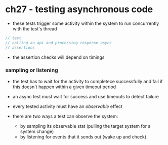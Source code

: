 # ch27 - testing asynchronous code

- these tests trigger some activity within the system to run concurrently with the test's thread

```java
// test
// calling an api and processing response async
// assertions
```

- the assertion checks will depend on timings

### sampling or listening

- the test has to wait for the activity to completece successfully and fail if
  this doesn't happen within a given timeout period

- an async test must wait for success and use timeouts to detect failure

- every tested activity must have an *observable* effect

- there are two ways a test can observe the system:
  - by sampling its observable stat (pulling the target system for a system change)
  - by listening for events that it sends out (wake up and check)
